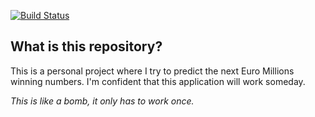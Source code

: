 [![Build Status](https://travis-ci.org/kingarthurpt/EuroMillions.svg?branch=master)](https://travis-ci.org/kingarthurpt/EuroMillions)

## What is this repository?
This is a personal project where I try to predict the next Euro Millions winning numbers.
I'm confident that this application will work someday.

*This is like a bomb, it only has to work once.*
